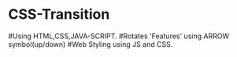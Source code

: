 # CSS-Transition
#Using HTML,CSS,JAVA-SCRIPT.
#Rotates 'Features' using ARROW symbol(up/down)
#Web Styling using JS and CSS. 
